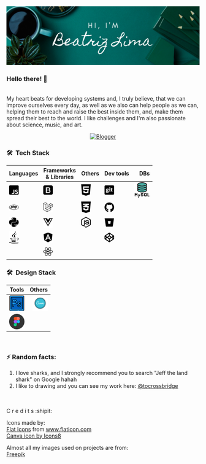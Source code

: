 <img src="img/banner.png" />

### Hello there! 👋
<br/>
My heart beats for developing systems and, I truly believe, that we can improve ourselves every day, as well as we also can help people as we can, helping them to reach and raise the best inside them, and, make them spread their best to the world.
I like challenges and I'm also passionate about science, music, and art.

<p align="center">
  <a href="bsideofcode.blogspot.com"><img alt="Blogger" src="https://img.shields.io/badge/Blogger-FF5722?style=for-the-badge&logo=blogger&logoColor=white" ></a>
</p>

<h3> 🛠 &nbsp;Tech Stack</h3>

| Languages                                | Frameworks<br>& Libraries                      | Others | Dev tools                         | DBs |
| ---------------------------------------- |---------------------------------------------| -------------------------------------------|-----| ---:|
| <img src="/svg/js.svg" width="25" />     | <img src="/svg/bootstrap.svg" width="25" /> | <img src="/svg/html5.svg" width="25" />    | <img src="/svg/git.svg" width="25" />       | <img src="/icons/mysql.png" width="40" /> |
| <img src="/svg/php.svg" width="25" />    | <img src="/svg/laravel.svg" width="25" />   | <img src="/svg/css3.svg" width="25" />     | <img src="/svg/github.svg" width="25" />    |                                           |
| <img src="/svg/python.svg" width="25" /> | <img src="/svg/vuejs.svg" width="25" />     | <img src="/svg/node-js.svg" width="25" />  | <img src="/svg/bitbucket.svg" width="25" /> |                                           |
| <img src="/svg/java.svg" width="25" />   | <img src="/svg/angular.svg" width="25" />   |                                            | <img src="/svg/codepen.svg" width="25" />   |                                           |
|                                          | <img src="/svg/react.svg" width="25" />     | 


<h3> 🛠 &nbsp;Design Stack</h3>

| Tools                                               | Others                                        |
| --------------------------------------------------- | ---------------------------------------------:|
| <img src="/icons/adobe-photoshop.png" width="40" /> | <img src="/icons/canva_icon.png" width="40" />|
| <img src="/icons/figma.png" width="40" />           |                                               |

<br/>


### ⚡ Random facts:
1. I love sharks, and I strongly recommend you to search "Jeff the land shark" on Google hahah
2. I like to drawing and you can see my work here: <a href="http://instagram.com/tocrossbridge" target="_blank">@tocrossbridge</a>


<br/><br/>
C r e d i t s :shipit:

Icons made by:<br>
<a href="https://www.flaticon.com/authors/flat-icons" title="Flat Icons">Flat Icons</a> from <a href="https://www.flaticon.com/" title="Flaticon"> www.flaticon.com</a><br>
<a href="https://icons8.com/icon/nBeuei22ZvUb/canva">Canva icon by Icons8</a>

Almost all my images used on projects are from:<br>
<a href="https://www.freepik.com" title="Freepik" target="_blank">Freepik</a>
